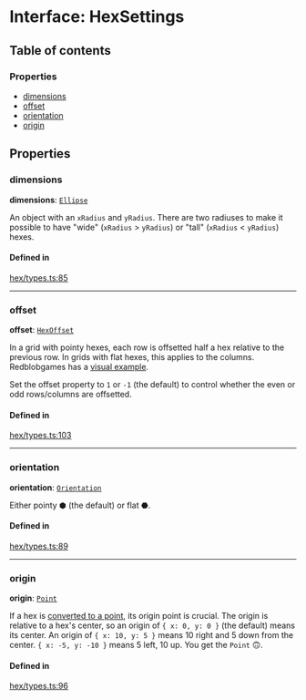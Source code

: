 # Interface: HexSettings

## Table of contents

### Properties

- [dimensions](HexSettings.md#dimensions)
- [offset](HexSettings.md#offset)
- [orientation](HexSettings.md#orientation)
- [origin](HexSettings.md#origin)

## Properties

### <a id="dimensions" name="dimensions"></a> dimensions

 **dimensions**: [`Ellipse`](Ellipse.md)

An object with an `xRadius` and `yRadius`. There are two radiuses to make it possible to have "wide" (`xRadius` > `yRadius`) or "tall" (`xRadius` < `yRadius`) hexes.

#### Defined in

[hex/types.ts:85](https://github.com/flauwekeul/honeycomb/blob/3ee146b/src/hex/types.ts#L85)

___

### <a id="offset" name="offset"></a> offset

 **offset**: [`HexOffset`](../index.md#HexOffset)

In a grid with pointy hexes, each row is offsetted half a hex relative to the previous row. In grids with flat hexes, this applies to the columns.
Redblobgames has a [visual example](https://www.redblobgames.com/grids/hexagons/#coordinates-offset).

Set the offset property to `1` or `-1` (the default) to control whether the even or odd rows/columns are offsetted.

#### Defined in

[hex/types.ts:103](https://github.com/flauwekeul/honeycomb/blob/3ee146b/src/hex/types.ts#L103)

___

### <a id="orientation" name="orientation"></a> orientation

 **orientation**: [`Orientation`](../enums/Orientation.md)

Either pointy ⬢ (the default) or flat ⬣.

#### Defined in

[hex/types.ts:89](https://github.com/flauwekeul/honeycomb/blob/3ee146b/src/hex/types.ts#L89)

___

### <a id="origin" name="origin"></a> origin

 **origin**: [`Point`](Point.md)

If a hex is [converted to a point](/api/#hexToPoint), its origin point is crucial.
The origin is relative to a hex's center, so an origin of `{ x: 0, y: 0 }` (the default) means its center.
An origin of `{ x: 10, y: 5 }` means 10 right and 5 down from the center. `{ x: -5, y: -10 }` means 5 left, 10 up.
You get the `Point` 🙃.

#### Defined in

[hex/types.ts:96](https://github.com/flauwekeul/honeycomb/blob/3ee146b/src/hex/types.ts#L96)
